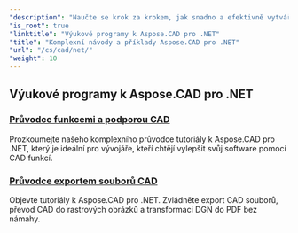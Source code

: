 ```yaml
---
"description": "Naučte se krok za krokem, jak snadno a efektivně vytvářet, upravovat, převádět a manipulovat s CAD výkresy ve vašich .NET aplikacích. Ideální pro začátečníky i profesionály."
"is_root": true
"linktitle": "Výukové programy k Aspose.CAD pro .NET"
"title": "Komplexní návody a příklady Aspose.CAD pro .NET"
"url": "/cs/cad/net/"
"weight": 10
---
```


## Výukové programy k Aspose.CAD pro .NET
### [Průvodce funkcemi a podporou CAD](./guide-to-cad-features-and-support/)
Prozkoumejte našeho komplexního průvodce tutoriály k Aspose.CAD pro .NET, který je ideální pro vývojáře, kteří chtějí vylepšit svůj software pomocí CAD funkcí.
### [Průvodce exportem souborů CAD](./guide-to-exporting-cad-format/)
Objevte tutoriály k Aspose.CAD pro .NET. Zvládněte export CAD souborů, převod CAD do rastrových obrázků a transformaci DGN do PDF bez námahy.